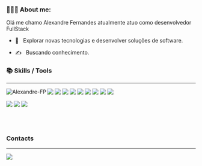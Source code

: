 
### 👨🏽‍💻 About me:

Olá me chamo Alexandre Fernandes atualmente atuo como desenvolvedor FullStack

- 🤔 &nbsp; Explorar novas tecnologias e desenvolver soluções de software.

- ✍️ &nbsp; Buscando conhecimento.

### 📚 Skills / Tools
---

 <img align="left" src="https://github-readme-stats.vercel.app/api/top-langs/?username=Alexandre-FP&&langs_count=6&theme=dark&layout=compact" alt="Alexandre-FP" />

<p>
  <img src="https://img.shields.io/badge/javascript-F7DF1E.svg?style=flat-square&for-the-badge&logo=javascript&logoColor=white" />
  <img src ="https://img.shields.io/badge/typescript-007ACC?&logo=TypeScript&style=flat-square&for-the-badge&logoColor=white" />
  <img src="https://img.shields.io/badge/react-61DBFB.svg?&style=flat-square&for-the-badge&logo=react&logoColor=white" />
  <img src="https://img.shields.io/badge/html-FC490B?&style=flat-square&for-the-badge&logo=html5&logoColor=white" />
  <img src="https://img.shields.io/badge/css-264DE4?style=flat-square&for-the-badge&logo=css3&logoColor=white" />
  <img src="https://img.shields.io/badge/styled--components-444?style=flat-square&for-the-badge&logo=styled-components&logoColor=white" />
  <img src="https://img.shields.io/badge/eslint-366?style=flat-square&for-the-badge&logo=eslint&logoColor=white" />
  <img src="https://img.shields.io/badge/Prettier-699?style=flat-square&for-the-badge&logo=prettier&logoColor=white" />
  <img src="https://img.shields.io/badge/Redux-66f?style=flat-square&for-the-badge&logo=redux&logoColor=white" />
</p>
  
  
<p>
  <img src="https://img.shields.io/badge/VS%20Code-007ACC.svg?&style=flat-square&for-the-badge&logo=visual-studio-code&logoColor=white" />
  <img src="https://img.shields.io/badge/github-171516?style=flat-square&for-the-badge&logo=github&logoColor=white" />
  <img src="https://img.shields.io/badge/git-F05033?style=flat-square&for-the-badge&logo=git&logoColor=white" />
</p>

<br />
<br />

### Contacts
---
<p>
  <a href="https://www.linkedin.com/in/alexandre-fernandes-488b461a0/"><img src="https://img.shields.io/badge/-Linkedin-0077B5?style=flat-square&for-the-badge&logo=Linkedin&logoColor=white"/></a>
</p>



